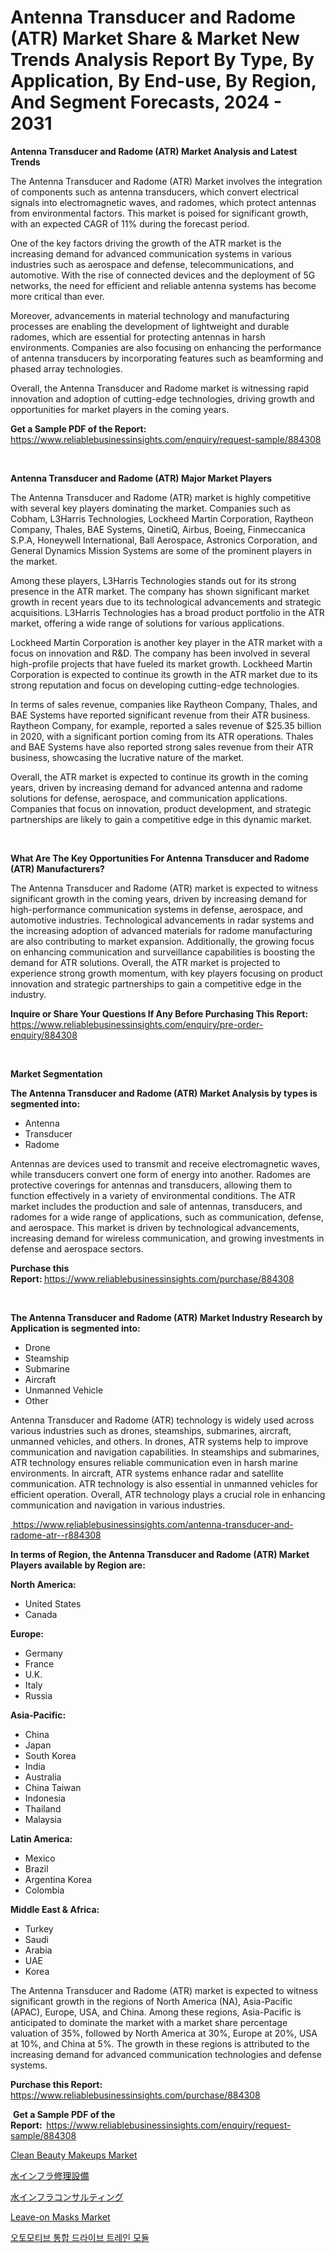 <p><h1>Antenna Transducer and Radome (ATR) Market Share & Market New Trends Analysis Report By Type, By Application, By End-use, By Region, And Segment Forecasts, 2024 - 2031</h1></p><p><strong>Antenna Transducer and Radome (ATR) Market Analysis and Latest Trends</strong></p>
<p><p>The Antenna Transducer and Radome (ATR) Market involves the integration of components such as antenna transducers, which convert electrical signals into electromagnetic waves, and radomes, which protect antennas from environmental factors. This market is poised for significant growth, with an expected CAGR of 11% during the forecast period.</p><p>One of the key factors driving the growth of the ATR market is the increasing demand for advanced communication systems in various industries such as aerospace and defense, telecommunications, and automotive. With the rise of connected devices and the deployment of 5G networks, the need for efficient and reliable antenna systems has become more critical than ever.</p><p>Moreover, advancements in material technology and manufacturing processes are enabling the development of lightweight and durable radomes, which are essential for protecting antennas in harsh environments. Companies are also focusing on enhancing the performance of antenna transducers by incorporating features such as beamforming and phased array technologies.</p><p>Overall, the Antenna Transducer and Radome market is witnessing rapid innovation and adoption of cutting-edge technologies, driving growth and opportunities for market players in the coming years.</p></p>
<p><strong>Get a Sample PDF of the Report:&nbsp;</strong> <a href="https://www.reliablebusinessinsights.com/enquiry/request-sample/884308">https://www.reliablebusinessinsights.com/enquiry/request-sample/884308</a></p>
<p>&nbsp;</p>
<p><strong>Antenna Transducer and Radome (ATR) Major Market Players</strong></p>
<p><p>The Antenna Transducer and Radome (ATR) market is highly competitive with several key players dominating the market. Companies such as Cobham, L3Harris Technologies, Lockheed Martin Corporation, Raytheon Company, Thales, BAE Systems, QinetiQ, Airbus, Boeing, Finmeccanica S.P.A, Honeywell International, Ball Aerospace, Astronics Corporation, and General Dynamics Mission Systems are some of the prominent players in the market.</p><p>Among these players, L3Harris Technologies stands out for its strong presence in the ATR market. The company has shown significant market growth in recent years due to its technological advancements and strategic acquisitions. L3Harris Technologies has a broad product portfolio in the ATR market, offering a wide range of solutions for various applications.</p><p>Lockheed Martin Corporation is another key player in the ATR market with a focus on innovation and R&D. The company has been involved in several high-profile projects that have fueled its market growth. Lockheed Martin Corporation is expected to continue its growth in the ATR market due to its strong reputation and focus on developing cutting-edge technologies.</p><p>In terms of sales revenue, companies like Raytheon Company, Thales, and BAE Systems have reported significant revenue from their ATR business. Raytheon Company, for example, reported a sales revenue of $25.35 billion in 2020, with a significant portion coming from its ATR operations. Thales and BAE Systems have also reported strong sales revenue from their ATR business, showcasing the lucrative nature of the market.</p><p>Overall, the ATR market is expected to continue its growth in the coming years, driven by increasing demand for advanced antenna and radome solutions for defense, aerospace, and communication applications. Companies that focus on innovation, product development, and strategic partnerships are likely to gain a competitive edge in this dynamic market.</p></p>
<p>&nbsp;</p>
<p><strong>What Are The Key Opportunities For Antenna Transducer and Radome (ATR) Manufacturers?</strong></p>
<p><p>The Antenna Transducer and Radome (ATR) market is expected to witness significant growth in the coming years, driven by increasing demand for high-performance communication systems in defense, aerospace, and automotive industries. Technological advancements in radar systems and the increasing adoption of advanced materials for radome manufacturing are also contributing to market expansion. Additionally, the growing focus on enhancing communication and surveillance capabilities is boosting the demand for ATR solutions. Overall, the ATR market is projected to experience strong growth momentum, with key players focusing on product innovation and strategic partnerships to gain a competitive edge in the industry.</p></p>
<p><strong>Inquire or Share Your Questions If Any Before Purchasing This Report:</strong> <a href="https://www.reliablebusinessinsights.com/enquiry/pre-order-enquiry/884308">https://www.reliablebusinessinsights.com/enquiry/pre-order-enquiry/884308</a></p>
<p>&nbsp;</p>
<p><strong>Market Segmentation</strong></p>
<p><strong>The Antenna Transducer and Radome (ATR) Market Analysis by types is segmented into:</strong></p>
<p><ul><li>Antenna</li><li>Transducer</li><li>Radome</li></ul></p>
<p><p>Antennas are devices used to transmit and receive electromagnetic waves, while transducers convert one form of energy into another. Radomes are protective coverings for antennas and transducers, allowing them to function effectively in a variety of environmental conditions. The ATR market includes the production and sale of antennas, transducers, and radomes for a wide range of applications, such as communication, defense, and aerospace. This market is driven by technological advancements, increasing demand for wireless communication, and growing investments in defense and aerospace sectors.</p></p>
<p><strong>Purchase this Report:&nbsp;</strong><a href="https://www.reliablebusinessinsights.com/purchase/884308">https://www.reliablebusinessinsights.com/purchase/884308</a></p>
<p>&nbsp;</p>
<p><strong>The Antenna Transducer and Radome (ATR) Market Industry Research by Application is segmented into:</strong></p>
<p><ul><li>Drone</li><li>Steamship</li><li>Submarine</li><li>Aircraft</li><li>Unmanned Vehicle</li><li>Other</li></ul></p>
<p><p>Antenna Transducer and Radome (ATR) technology is widely used across various industries such as drones, steamships, submarines, aircraft, unmanned vehicles, and others. In drones, ATR systems help to improve communication and navigation capabilities. In steamships and submarines, ATR technology ensures reliable communication even in harsh marine environments. In aircraft, ATR systems enhance radar and satellite communication. ATR technology is also essential in unmanned vehicles for efficient operation. Overall, ATR technology plays a crucial role in enhancing communication and navigation in various industries.</p></p>
<p><a href="https://www.reliablebusinessinsights.com/antenna-transducer-and-radome-atr--r884308">&nbsp;https://www.reliablebusinessinsights.com/antenna-transducer-and-radome-atr--r884308</a></p>
<p><strong>In terms of Region, the Antenna Transducer and Radome (ATR) Market Players available by Region are:</strong></p>
<p>
    <p> <strong> North America: </strong>
        <ul>
            <li>United States</li>
            <li>Canada</li>
        </ul>
        </p> 
    <p> <strong> Europe: </strong>
        <ul>
            <li>Germany</li>
            <li>France</li>
            <li>U.K.</li>
            <li>Italy</li>
            <li>Russia</li>
        </ul>
        </p> 
    <p> <strong> Asia-Pacific: </strong>
        <ul>
            <li>China</li>
            <li>Japan</li>
            <li>South Korea</li>
            <li>India</li>
            <li>Australia</li>
            <li>China Taiwan</li>
            <li>Indonesia</li>
            <li>Thailand</li>
            <li>Malaysia</li>
        </ul>
        </p> 
    <p> <strong> Latin America: </strong>
        <ul>
            <li>Mexico</li>
            <li>Brazil</li>
            <li>Argentina Korea</li>
            <li>Colombia</li>
        </ul>
        </p> 
    <p> <strong> Middle East & Africa: </strong>
        <ul>
            <li>Turkey</li>
            <li>Saudi</li>
            <li>Arabia</li>
            <li>UAE</li>
            <li>Korea</li>
        </ul>
    </p>
    </p>
<p><p>The Antenna Transducer and Radome (ATR) market is expected to witness significant growth in the regions of North America (NA), Asia-Pacific (APAC), Europe, USA, and China. Among these regions, Asia-Pacific is anticipated to dominate the market with a market share percentage valuation of 35%, followed by North America at 30%, Europe at 20%, USA at 10%, and China at 5%. The growth in these regions is attributed to the increasing demand for advanced communication technologies and defense systems.</p></p>
<p><strong>Purchase this Report: </strong><a href="https://www.reliablebusinessinsights.com/purchase/884308">https://www.reliablebusinessinsights.com/purchase/884308</a></p>
<p>&nbsp;<strong>Get a Sample PDF of the Report:&nbsp;&nbsp;</strong><a href="https://www.reliablebusinessinsights.com/enquiry/request-sample/884308">https://www.reliablebusinessinsights.com/enquiry/request-sample/884308</a></p>
<p><strong></strong></p>
<p><p><a href="https://github.com/anggakarna133/Market-Research-Report-List-1/blob/main/clean-beauty-makeups-market.md">Clean Beauty Makeups Market</a></p><p><a href="https://github.com/laurenreichert/Market-Research-Report-List-2/blob/main/1556163147932.md">水インフラ修理設備</a></p><p><a href="https://github.com/RodHoppe07/Market-Research-Report-List-2/blob/main/5679969147933.md">水インフラコンサルティング</a></p><p><a href="https://github.com/mateobossinovero/Market-Research-Report-List-1/blob/main/leave-on-masks-market.md">Leave-on Masks Market</a></p><p><a href="https://github.com/RichardLueilwitz787/Market-Research-Report-List-2/blob/main/5866674157143.md">오토모티브 통합 드라이브 트레인 모듈</a></p></p>